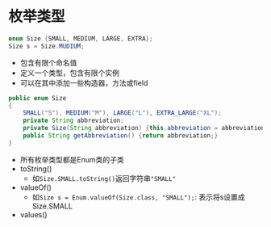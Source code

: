 # 枚举类型

```java
enum Size {SMALL, MEDIUM, LARGE, EXTRA};
Size s = Size.MUDIUM; 
```

- 包含有限个命名值
- 定义一个类型，包含有限个实例
- 可以在其中添加一些构造器，方法或field

```java
public enum Size
{
    SMALL("S"), MEDIUM("M"), LARGE("L"), EXTRA_LARGE("XL");
    private String abbreviation;
    private Size(String abbreviation) {this.abbreviation = abbreviation;}
    public String getAbbreviation() {return abbreviation;}
}
```

- 所有枚举类型都是Enum类的子类
- toString()
  - 如`Size.SMALL.toString()`返回字符串`"SMALL"`
- valueOf()
  - 如`Size s = Enum.valueOf(Size.class, "SMALL");`: 表示将s设置成Size.SMALL
- values()
